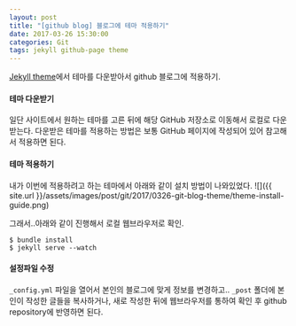 ```yaml
---
layout: post
title: "[github blog] 블로그에 테마 적용하기"
date: 2017-03-26 15:30:00
categories: Git
tags: jekyll github-page theme
---
```


[Jekyll theme](http://jekyllthemes.org)에서 테마를 다운받아서 github 블로그에 적용하기.

#### 테마 다운받기
일단 사이트에서 원하는 테마를 고른 뒤에 해당 GitHub 저장소로 이동해서 로컬로 다운받는다.
다운받은 테마를 적용하는 방법은 보통 GitHub 페이지에 작성되어 있어 참고해서 적용하면 된다.

#### 테마 적용하기
내가 이번에 적용하려고 하는 테마에서 아래와 같이 설치 방법이 나와있었다.
![]({{ site.url }}/assets/images/post/git/2017/0326-git-blog-theme/theme-install-guide.png)

그래서..아래와 같이 진행해서 로컬 웹브라우저로 확인.
```shell
$ bundle install
$ jekyll serve --watch
```

#### 설정파일 수정
`_config.yml` 파일을 열어서 본인의 블로그에 맞게 정보를 변경하고..
`_post` 폴더에 본인이 작성한 글들을 복사하거나, 새로 작성한 뒤에 웹브라우저를 통하여 확인 후 github repository에 반영하면 된다.

